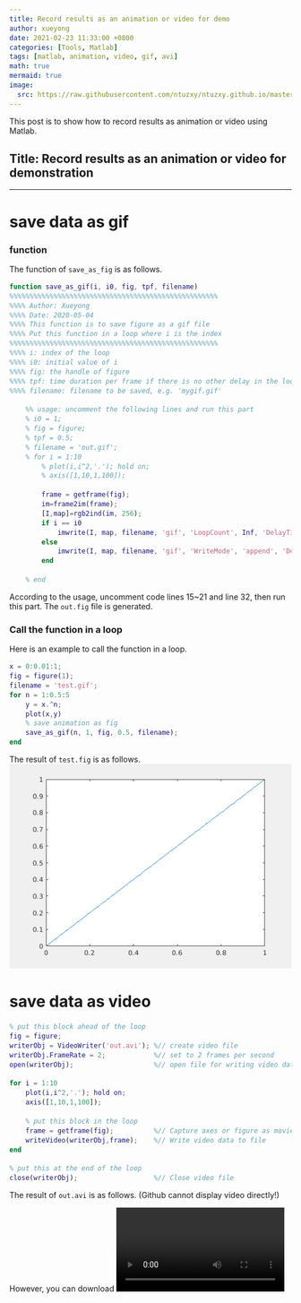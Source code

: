 ```yaml
---
title: Record results as an animation or video for demo
author: xueyong
date: 2021-02-23 11:33:00 +0800
categories: [Tools, Matlab]
tags: [matlab, animation, video, gif, avi]
math: true
mermaid: true
image:
  src: https://raw.githubusercontent.com/ntuzxy/ntuzxy.github.io/master/figs/matlab/save_as_gif.gif
---
```


This post is to show how to record results as animation or video using Matlab.


## Title: Record results as an animation or video for demonstration
---
# save data as gif
### function
The function of `save_as_fig` is as follows.

```matlab
function save_as_gif(i, i0, fig, tpf, filename)
%%%%%%%%%%%%%%%%%%%%%%%%%%%%%%%%%%%%%%%%%%%%%%%%%%%%
%%%% Author: Xueyong
%%%% Date: 2020-05-04
%%%% This function is to save figure as a gif file
%%%% Put this function in a loop where i is the index
%%%%%%%%%%%%%%%%%%%%%%%%%%%%%%%%%%%%%%%%%%%%%%%%%%%%
%%%% i: index of the loop
%%%% i0: initial value of i
%%%% fig: the handle of figure
%%%% tpf: time duration per frame if there is no other delay in the loop, e.g. 0.3
%%%% filename: filename to be saved, e.g. 'mygif.gif'

    %% usage: uncomment the following lines and run this part
    % i0 = 1;
    % fig = figure;
    % tpf = 0.5;
    % filename = 'out.gif';
    % for i = 1:10
        % plot(i,i^2,'.'); hold on;
        % axis([1,10,1,100]);

        frame = getframe(fig);
        im=frame2im(frame);
        [I,map]=rgb2ind(im, 256);
        if i == i0
            imwrite(I, map, filename, 'gif', 'LoopCount', Inf, 'DelayTime', tpf);%LoopCount=Inf, means continuous loop; LoopCount=0, the animation plays once.
        else
            imwrite(I, map, filename, 'gif', 'WriteMode', 'append', 'DelayTime', tpf);
        end

    % end
```

According to the usage, uncomment code lines 15~21 and line 32, then run this part. The `out.fig` file is generated.

### Call the function in a loop

Here is an example to call the function in a loop.

```matlab
x = 0:0.01:1;
fig = figure(1);
filename = 'test.gif';
for n = 1:0.5:5
    y = x.^n;
    plot(x,y)
    % save animation as fig
    save_as_gif(n, 1, fig, 0.5, filename);
end
```

The result of `test.fig` is as follows.
![avatar](https://raw.githubusercontent.com/ntuzxy/ntuzxy.github.io/master/figs/matlab/save_as_gif_test.gif "Save As GIF")



# save data as video

```matlab
% put this block ahead of the loop
fig = figure;
writerObj = VideoWriter('out.avi'); %// create video file
writerObj.FrameRate = 2;            %// set to 2 frames per second
open(writerObj);                    %// open file for writing video data

for i = 1:10
    plot(i,i^2,'.'); hold on;
    axis([1,10,1,100]);

    % put this block in the loop
    frame = getframe(fig);          %// Capture axes or figure as movie frame
    writeVideo(writerObj,frame);    %// Write video data to file
end

% put this at the end of the loop
close(writerObj);                   %// Close video file
```

The result of `out.avi` is as follows. (Github cannot display video directly!)

However, you can download
![here](https://raw.githubusercontent.com/ntuzxy/ntuzxy.github.io/master/figs/matlab/save_as_avi.avi)
